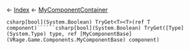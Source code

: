 ← [Index](Api-Index) ← [MyComponentContainer](VRage.Game.Components.MyComponentContainer)

```csharp[bool](System.Boolean) TryGet<T><T>(ref T component)``````csharp[bool](System.Boolean) TryGet([Type](System.Type) type, ref [MyComponentBase](VRage.Game.Components.MyComponentBase) component)```